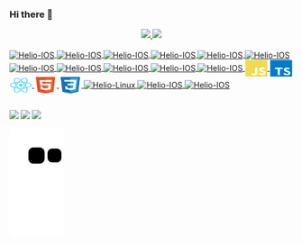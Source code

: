 ### Hi there 👋

<div align="center">
  <a href="https://github.com/barolohelio">
  <img height="180em" src="https://github-readme-stats.vercel.app/api?username=barolohelio&show_icons=true&theme=outrun&include_all_commits=true&count_private=true"/>
  <img height="180em" src="https://github-readme-stats.vercel.app/api/top-langs/?username=barolohelio&layout=compact&langs_count=7&theme=outrun"/>
</div>
<div style="display: inline_block"><br>
  <img align="center" alt="Helio-IOS" height="30" width="40" src="https://simpleicons.org/icons/amazonwebservices.svg" />               
  <img align="center" alt="Helio-IOS" height="30" width="40" src="https://cdn.jsdelivr.net/gh/devicons/devicon/icons/docker/docker-original.svg" />               
  <img align="center" alt="Helio-IOS" height="30" width="40" src="https://cdn.jsdelivr.net/gh/devicons/devicon/icons/mysql/mysql-original-wordmark.svg" />               
  <img align="center" alt="Helio-IOS" height="30" width="40" src="https://cdn.jsdelivr.net/gh/devicons/devicon/icons/postgresql/postgresql-original-wordmark.svg" />               
  <img align="center" alt="Helio-IOS" height="30" width="40" src="https://cdn.jsdelivr.net/gh/devicons/devicon/icons/vim/vim-original.svg" />               
  <img align="center" alt="Helio-IOS" height="30" width="40" src="https://cdn.jsdelivr.net/gh/devicons/devicon/icons/bash/bash-original.svg" />               
  <img align="center" alt="Helio-IOS" height="30" width="40" src="https://cdn.jsdelivr.net/gh/devicons/devicon/icons/gitlab/gitlab-original.svg" />               
  <img align="center" alt="Helio-IOS" height="30" width="40" src="https://cdn.jsdelivr.net/gh/devicons/devicon/icons/github/github-original.svg" />   
  <img align="center" alt="Helio-IOS" height="30" width="40"  src="https://cdn.jsdelivr.net/gh/devicons/devicon/icons/bitbucket/bitbucket-original.svg" />   
  <img align="center" alt="Helio-IOS" height="30" width="40" src="https://cdn.jsdelivr.net/gh/devicons/devicon/icons/apache/apache-original-wordmark.svg" />                      
  <img align="center" alt="Helio-IOS" height="30" width="40"  src="https://cdn.jsdelivr.net/gh/devicons/devicon/icons/nginx/nginx-original.svg" />        
  <img align="center" alt="Helio-Js" height="30" width="40" src="https://raw.githubusercontent.com/devicons/devicon/master/icons/javascript/javascript-plain.svg">
  <img align="center" alt="Helio-Ts" height="30" width="40" src="https://raw.githubusercontent.com/devicons/devicon/master/icons/typescript/typescript-plain.svg">
  <img align="center" alt="Helio-React" height="30" width="40" src="https://raw.githubusercontent.com/devicons/devicon/master/icons/react/react-original.svg">
  <img align="center" alt="Helio-HTML" height="30" width="40" src="https://raw.githubusercontent.com/devicons/devicon/master/icons/html5/html5-original.svg">
  <img align="center" alt="Helio-CSS" height="30" width="40" src="https://raw.githubusercontent.com/devicons/devicon/master/icons/css3/css3-original.svg">
  <img align="center" alt="Helio-Linux" height="30" width="40" src="https://cdn.jsdelivr.net/gh/devicons/devicon/icons/linux/linux-original.svg">
  <img align="center" alt="Helio-IOS" height="30" width="40" src="https://cdn.jsdelivr.net/gh/devicons/devicon/icons/apple/apple-original.svg"/>
  <img align="center" alt="Helio-IOS" height="30" width="40" src="https://cdn.jsdelivr.net/gh/devicons/devicon/icons/android/android-original.svg" />
</div>
  
  ##
 
<div> 
  <a href="https://www.instagram.com/heliobarolo/" target="_blank"><img src="https://img.shields.io/badge/-Instagram-%23E4405F?style=for-the-badge&logo=instagram&logoColor=white" target="_blank"></a>
 <!--a href="https://discord.gg/wagxzStdcR" target="_blank"><img src="https://img.shields.io/badge/Discord-7289DA?style=for-the-badge&logo=discord&logoColor=white" target="_blank"></a--> 
  <a href = "mailto:barolohelio@gmail.com"><img src="https://img.shields.io/badge/-Gmail-%23333?style=for-the-badge&logo=gmail&logoColor=white" target="_blank"></a>
  <a href="https://www.linkedin.com/in/h%C3%A9lio-barolo-47a441195/" target="_blank"><img src="https://img.shields.io/badge/-LinkedIn-%230077B5?style=for-the-badge&logo=linkedin&logoColor=white" target="_blank"></a> 
   
 
  ![Snake animation](https://github.com/barolohelio/barolohelio/blob/output/github-contribution-grid-snake.svg)
 
</div>

<!--
**barolohelio/barolohelio** is a ✨ _special_ ✨ repository because its `README.md` (this file) appears on your GitHub profile.

Here are some ideas to get you started:

- 🔭 I’m currently working on ...
- 🌱 I’m currently learning ...
- 👯 I’m looking to collaborate on ...
- 🤔 I’m looking for help with ...
- 💬 Ask me about ...
- 📫 How to reach me: ...
- 😄 Pronouns: ...
- ⚡ Fun fact: ...
-->
